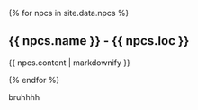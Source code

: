{% for npcs in site.data.npcs %}
  <h2>{{ npcs.name }} - {{ npcs.loc }}</h2>
  <p>{{ npcs.content | markdownify }}</p>
{% endfor %}

bruhhhh
